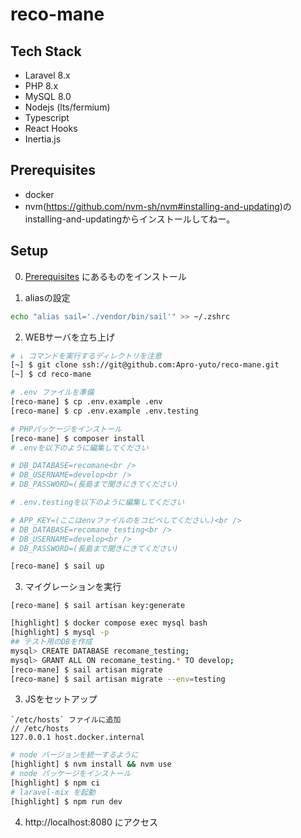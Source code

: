 # reco-mane

## Tech Stack
- Laravel 8.x
- PHP 8.x
- MySQL 8.0
- Nodejs (lts/fermium)
- Typescript
- React Hooks
- Inertia.js

## Prerequisites

- docker
- nvm(https://github.com/nvm-sh/nvm#installing-and-updating)のinstalling-and-updatingからインストールしてねー。

## Setup

0. [Prerequisites](#Prerequisites) にあるものをインストール

1. aliasの設定
```bash
echo "alias sail='./vendor/bin/sail'" >> ~/.zshrc
```

2. WEBサーバを立ち上げ

```bash
# ↓ コマンドを実行するディレクトリを注意
[~] $ git clone ssh://git@github.com:Apro-yuto/reco-mane.git
[~] $ cd reco-mane

# .env ファイルを準備
[reco-mane] $ cp .env.example .env
[reco-mane] $ cp .env.example .env.testing

# PHPパッケージをインストール
[reco-mane] $ composer install
# .envを以下のように編集してください

# DB_DATABASE=recomane<br />
# DB_USERNAME=develop<br />
# DB_PASSWORD=(長島まで聞きにきてください)

# .env.testingを以下のように編集してください

# APP_KEY=(ここはenvファイルのをコピペしてください。)<br />
# DB_DATABASE=recomane_testing<br />
# DB_USERNAME=develop<br />
# DB_PASSWORD=(長島まで聞きにきてください)

[reco-mane] $ sail up
```



3. マイグレーションを実行

```
[reco-mane] $ sail artisan key:generate
```

```bash
[highlight] $ docker compose exec mysql bash
[highlight] $ mysql -p
## テスト用のDBを作成
mysql> CREATE DATABASE recomane_testing;
mysql> GRANT ALL ON recomane_testing.* TO develop;
[reco-mane] $ sail artisan migrate
[reco-mane] $ sail artisan migrate --env=testing
```
3. JSをセットアップ
```
`/etc/hosts` ファイルに追加
// /etc/hosts
127.0.0.1 host.docker.internal
```

```zsh
# node バージョンを統一するように
[highlight] $ nvm install && nvm use
# node パッケージをインストール
[highlight] $ npm ci
# laravel-mix を起動
[highlight] $ npm run dev
```

4. http://localhost:8080 にアクセス

